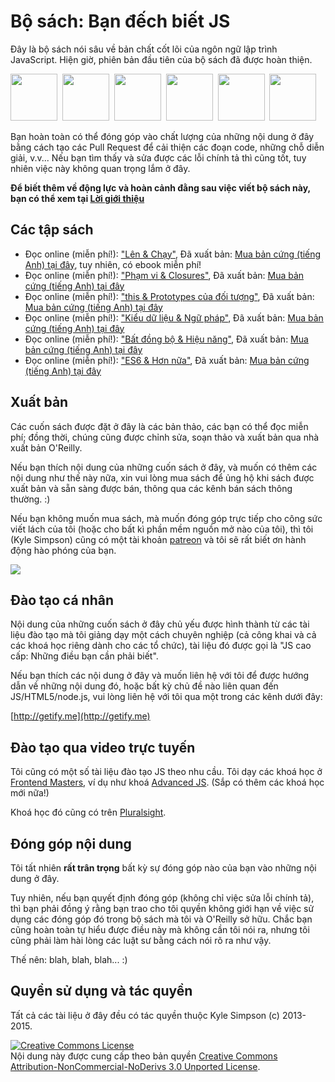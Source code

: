 # Bộ sách: Bạn đếch biết JS

Đây là bộ sách nói sâu về bản chất cốt lõi của ngôn ngữ lập trình JavaScript. Hiện giờ, phiên bản đầu tiên của bộ sách đã được hoàn thiện.

<a href="http://shop.oreilly.com/product/0636920039303.do"><img src="up %26 going/cover.jpg" width="75"></a>&nbsp;
<a href="http://shop.oreilly.com/product/0636920026327.do"><img src="scope %26 closures/cover.jpg" width="75"></a>&nbsp;
<a href="http://shop.oreilly.com/product/0636920033738.do"><img src="this %26 object prototypes/cover.jpg" width="75"></a>&nbsp;
<a href="http://shop.oreilly.com/product/0636920033745.do"><img src="types %26 grammar/cover.jpg" width="75"></a>&nbsp;
<a href="http://shop.oreilly.com/product/0636920033752.do"><img src="async %26 performance/cover.jpg" width="75"></a>&nbsp;
<a href="http://shop.oreilly.com/product/0636920033769.do"><img src="es6 %26 beyond/cover.jpg" width="75"></a>

Bạn hoàn toàn có thể đóng góp vào chất lượng của những nội dung ở đây bằng cách tạo các Pull Request để cải thiện các đoạn code, những chỗ diễn giải, v.v... Nếu bạn tìm thấy và sửa được các lỗi chính tả thì cũng tốt, tuy nhiên việc này không quan trọng lắm ở đây.

**Để biết thêm về động lực và hoàn cảnh đằng sau việc viết bộ sách này, bạn có thể xem tại [Lời giới thiệu](preface.md)**


## Các tập sách

* Đọc online (miễn phí!): ["Lên & Chạy"](up%20%26%20going/README.md#you-dont-know-js-up--going), Đã xuất bản: [Mua bản cứng (tiếng Anh) tại đây](http://shop.oreilly.com/product/0636920039303.do), tuy nhiên, có ebook miễn phí!
* Đọc online (miễn phí!): ["Phạm vi & Closures"](scope%20%26%20closures/README.md#you-dont-know-js-scope--closures), Đã xuất bản: [Mua bản cứng (tiếng Anh) tại đây](http://shop.oreilly.com/product/0636920026327.do)
* Đọc online (miễn phí!): ["this & Prototypes của đối tượng"](this%20%26%20object%20prototypes/README.md#you-dont-know-js-this--object-prototypes), Đã xuất bản: [Mua bản cứng (tiếng Anh) tại đây](http://shop.oreilly.com/product/0636920033738.do)
* Đọc online (miễn phí!): ["Kiểu dữ liệu & Ngữ pháp"](types%20%26%20grammar/README.md#you-dont-know-js-types--grammar), Đã xuất bản: [Mua bản cứng (tiếng Anh) tại đây](http://shop.oreilly.com/product/0636920033745.do)
* Đọc online (miễn phí!): ["Bất đồng bộ & Hiệu năng"](async%20%26%20performance/README.md#you-dont-know-js-async--performance), Đã xuất bản: [Mua bản cứng (tiếng Anh) tại đây](http://shop.oreilly.com/product/0636920033752.do)
* Đọc online (miễn phí!): ["ES6 & Hơn nữa"](es6%20%26%20beyond/README.md#you-dont-know-js-es6--beyond), Đã xuất bản: [Mua bản cứng (tiếng Anh) tại đây](http://shop.oreilly.com/product/0636920033769.do)

## Xuất bản

Các cuốn sách được đặt ở đây là các bản thảo, các bạn có thể đọc miễn phí; đồng thời, chúng cũng được chỉnh sửa, soạn thảo và xuất bản qua nhà xuất bản O'Reilly.

Nếu bạn thích nội dung của những cuốn sách ở đây, và muốn có thêm các nội dung như thế này nữa, xin vui lòng mua sách để ủng hộ khi sách được xuất bản và sẵn sàng được bán, thông qua các kênh bán sách thông thường. :)

Nếu bạn không muốn mua sách, mà muốn đóng góp trực tiếp cho công sức viết lách của tôi (hoặc cho bất kì phần mềm nguồn mở nào của tôi), thì tôi (Kyle Simpson) cũng có một tài khoản [patreon](https://www.patreon.com/getify) và tôi sẽ rất biết ơn hành động hào phóng của bạn.

<a href="https://www.patreon.com/getify"><img src="https://camo.githubusercontent.com/3d9b27bdf72d7e5407fbad6f9240f6cadc98a7a5/68747470733a2f2f63352e70617472656f6e2e636f6d2f65787465726e616c2f6c6f676f2f6265636f6d655f615f706174726f6e5f627574746f6e2e706e67"></a>

## Đào tạo cá nhân

Nội dung của những cuốn sách ở đây chủ yếu được hình thành từ các tài liệu đào tạo mà tôi giảng dạy một cách chuyên nghiệp (cả công khai và cả các khoá học riêng dành cho các tổ chức), tài liệu đó được gọi là "JS cao cấp: Những điều bạn cần phải biết".

Nếu bạn thích các nội dung ở đây và muốn liên hệ với tôi để được hướng dẫn về những nội dung đó, hoặc bất kỳ chủ đề nào liên quan đến JS/HTML5/node.js, vui lòng liên hệ với tôi qua một trong các kênh dưới đây:

[http://getify.me](http://getify.me)

## Đào tạo qua video trực tuyến

Tôi cũng có một số tài liệu đào tạo JS theo nhu cầu. Tôi dạy các khoá học ở [Frontend Masters](https://FrontendMasters.com), ví dụ như khoá [Advanced JS](https://frontendmasters.com/courses/advanced-javascript/). (Sắp có thêm các khoá học mới nữa!)

Khoá học đó cũng có trên [Pluralsight](http://www.pluralsight.com/courses/advanced-javascript).

## Đóng góp nội dung

Tôi tất nhiên **rất trân trọng** bất kỳ sự đóng góp nào của bạn vào những nội dung ở đây.

Tuy nhiên, nếu bạn quyết định đóng góp (không chỉ việc sửa lỗi chính tả), thì bạn phải đồng ý rằng bạn trao cho tôi quyền không giới hạn về việc sử dụng các đóng góp đó trong bộ sách mà tôi và O'Reilly sở hữu. Chắc bạn cũng hoàn toàn tự hiểu được điều này mà không cần tôi nói ra, nhưng tôi cũng phải làm hài lòng các luật sư bằng cách nói rõ ra như vậy.

Thế nên: blah, blah, blah... :)

## Quyền sử dụng và tác quyền

Tất cả các tài liệu ở đây đều có tác quyền thuộc Kyle Simpson (c) 2013-2015.

<a rel="license" href="http://creativecommons.org/licenses/by-nc-nd/3.0/"><img alt="Creative Commons License" style="border-width:0" src="https://i.creativecommons.org/l/by-nc-nd/3.0/88x31.png" /></a>
<br />
Nội dung này được cung cấp theo bản quyền <a rel="license" href="http://creativecommons.org/licenses/by-nc-nd/3.0/">Creative Commons Attribution-NonCommercial-NoDerivs 3.0 Unported License</a>.
